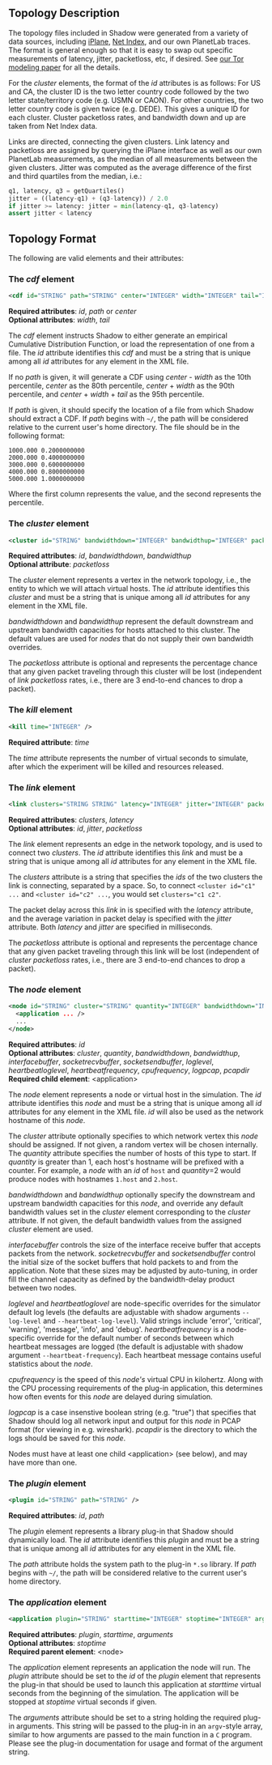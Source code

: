 ## Topology Description

The topology files included in Shadow were generated from a variety of data sources, including [iPlane](http://iplane.cs.washington.edu/), [Net Index](http://www.netindex.com/), and our own PlanetLab traces. The format is general enough so that it is easy to swap out specific measurements of latency, jitter, packetloss, etc, if desired. See [our Tor modeling paper](http://www-users.cs.umn.edu/~jansen/papers/tormodel-cset2012.pdf) for all the details.

For the _cluster_ elements, the format of the _id_ attributes is as follows: For US and CA, the cluster ID is the two letter country code followed by the two letter state/territory code (e.g. USMN or CAON). For other countries, the two letter country code is given twice (e.g. DEDE). This gives a unique ID for each cluster. Cluster packetloss rates, and bandwidth down and up are taken from Net Index data.

Links are directed, connecting the given clusters. Link latency and packetloss are assigned by querying the iPlane interface as well as our own PlanetLab measurements, as the median of all measurements between the given clusters. Jitter was computed as the average difference of the first and third quartiles from the median, i.e.:

```python
q1, latency, q3 = getQuartiles()
jitter = ((latency-q1) + (q3-latency)) / 2.0
if jitter >= latency: jitter = min(latency-q1, q3-latency)
assert jitter < latency
```
## Topology Format

The following are valid elements and their attributes:

### The _cdf_ element
```xml
<cdf id="STRING" path="STRING" center="INTEGER" width="INTEGER" tail="INTEGER" />
```
**Required attributes**: _id_, _path_ or _center_  
**Optional attributes**: _width_, _tail_

The _cdf_ element instructs Shadow to either generate an empirical Cumulative Distribution Function, or load the representation of one from a file. The _id_ attribute identifies this _cdf_ and must be a string that is unique among all _id_ attributes for any element in the XML file.

If no _path_ is given, it will generate a CDF using _center_ - _width_ as the 10th percentile, _center_ as the 80th percentile, _center_ + _width_ as the 90th percentile, and _center_ + _width_ + _tail_ as the 95th percentile.

If _path_ is given, it should specify the location of a file from which Shadow should extract a CDF. If _path_ begins with `~/`, the path will be considered relative to the current user's home directory. The file should be in the following format:

```text
1000.000 0.2000000000
2000.000 0.4000000000
3000.000 0.6000000000
4000.000 0.8000000000
5000.000 1.0000000000
```

Where the first column represents the value, and the second represents the percentile.

### The _cluster_ element
```xml
<cluster id="STRING" bandwidthdown="INTEGER" bandwidthup="INTEGER" packetloss="FLOAT" />
```
**Required attributes**: _id_, _bandwidthdown_, _bandwidthup_  
**Optional attribute**: _packetloss_

The _cluster_ element represents a vertex in the network topology, i.e., the entity to which we will attach virtual hosts. The _id_ attribute identifies this _cluster_ and must be a string that is unique among all _id_ attributes for any element in the XML file. 

_bandwidthdown_ and _bandwidthup_ represent the default downstream and upstream bandwidth capacities for hosts attached to this cluster. The default values are used for _nodes_ that do not supply their own bandwidth overrides. 

The _packetloss_ attribute is optional and represents the percentage chance that any given packet traveling through this cluster will be lost (independent of _link_ _packetloss_ rates, i.e., there are 3 end-to-end chances to drop a packet).

### The _kill_ element
```xml
<kill time="INTEGER" />
```
**Required attribute**: _time_  

The _time_ attribute represents the number of virtual seconds to simulate, after which the experiment will be killed and resources released.

### The _link_ element
```xml
<link clusters="STRING STRING" latency="INTEGER" jitter="INTEGER" packetloss="FLOAT" />
```
**Required attributes**: _clusters_, _latency_  
**Optional attributes**: _id_, _jitter_, _packetloss_

The _link_ element represents an edge in the network topology, and is used to connect two _clusters_. The _id_ attribute identifies this _link_ and must be a string that is unique among all _id_ attributes for any element in the XML file.

The _clusters_ attribute is a string that specifies the _ids_ of the two clusters the link is connecting, separated by a space. So, to connect `<cluster id="c1" ...` and `<cluster id="c2" ...`, you would set `clusters="c1 c2"`. 

The packet delay across this _link_ in is specified with the _latency_ attribute, and the average variation in packet delay is specified with the _jitter_ attribute. Both _latency_ and _jitter_ are specified in milliseconds. 

The _packetloss_ attribute is optional and represents the percentage chance that any given packet traveling through this link will be lost (independent of _cluster_ _packetloss_ rates, i.e., there are 3 end-to-end chances to drop a packet).

### The _node_ element
```xml
<node id="STRING" cluster="STRING" quantity="INTEGER" bandwidthdown="INTEGER" bandwidthup="INTEGER" interfacebuffer="INTEGER" socketrecvbuffer="INTEGER" socketsendbuffer="INTEGER" loglevel="STRING" heartbeatloglevel="STRING" heartbeatfrequency="INTEGER" cpufrequency="INTEGER" logpcap="STRING" pcapdir="STRING">
  <application ... />
  ...
</node>
```
**Required attributes**: _id_  
**Optional attributes**: _cluster_, _quantity_, _bandwidthdown_, _bandwidthup_, _interfacebuffer_, _socketrecvbuffer_, _socketsendbuffer_, _loglevel_, _heartbeatloglevel_, _heartbeatfrequency_, _cpufrequency_, _logpcap_, _pcapdir_  
**Required child element**: \<application\>  

The _node_ element represents a node or virtual host in the simulation. The _id_ attribute identifies this _node_ and must be a string that is unique among all _id_ attributes for any element in the XML file. _id_ will also be used as the network hostname of this _node_.

The _cluster_ attribute optionally specifies to which network vertex this _node_ should be assigned. If not given, a random vertex will be chosen internally. The _quantity_ attribute specifies the number of hosts of this type to start. If _quantity_ is greater than 1, each host's hostname will be prefixed with a counter. For example, a _node_ with an _id_ of `host` and _quantity_=2 would produce nodes with hostnames `1.host` and `2.host`.

_bandwidthdown_ and _bandwidthup_ optionally specify the downstream and upstream bandwidth capacities for this _node_, and override any default bandwidth values set in the _cluster_ element corresponding to the _cluster_ attribute. If not given, the default bandwidth values from the assigned _cluster_ element are used.

_interfacebuffer_ controls the size of the interface receive buffer that accepts packets from the network. _socketrecvbuffer_ and _socketsendbuffer_ control the initial size of the socket buffers that hold packets to and from the application. Note that these sizes may be adjusted by auto-tuning, in order fill the channel capacity as defined by the bandwidth-delay product between two nodes.

_loglevel_ and _heartbeatloglovel_ are node-specific overrides for the simulator default log levels (the defaults are adjustable with shadow arguments `--log-level` and `--heartbeat-log-level`). Valid strings include 'error', 'critical', 'warning', 'message', 'info', and 'debug'. _heartbeatfrequency_ is a node-specific override for the default number of seconds between which heartbeat messages are logged (the default is adjustable with shadow argument `--heartbeat-frequency`). Each heartbeat message contains useful statistics about the _node_.

_cpufrequency_ is the speed of this _node's_ virtual CPU in kilohertz. Along with the CPU processing requirements of the plug-in application, this determines how often events for this _node_ are delayed during simulation.

_logpcap_ is a case insenstive boolean string (e.g. "true") that specifies that Shadow should log all network input and output for this _node_ in PCAP format (for viewing in e.g. wireshark). _pcapdir_ is the directory to which the logs should be saved for this _node_.

Nodes must have at least one child \<application\> (see below), and may have more than one.

### The _plugin_ element
```xml
<plugin id="STRING" path="STRING" />
```
**Required attributes**: _id_, _path_  

The _plugin_ element represents a library plug-in that Shadow should dynamically load. The _id_ attribute identifies this _plugin_ and must be a string that is unique among all _id_ attributes for any element in the XML file. 

The _path_ attribute holds the system path to the plug-in `*.so` library. If _path_ begins with `~/`, the path will be considered relative to the current user's home directory.

### The _application_ element
```xml
<application plugin="STRING" starttime="INTEGER" stoptime="INTEGER" arguments="STRING" />
```
**Required attributes**: _plugin_, _starttime_, _arguments_  
**Optional attributes**: _stoptime_  
**Required parent element**: \<node\>

The _application_ element represents an application the node will run. The _plugin_ attribute should be set to the _id_ of the _plugin_ element that represents the plug-in that should be used to launch this application at _starttime_ virtual seconds from the beginning of the simulation. The application will be stopped at _stoptime_ virtual seconds if given.

The _arguments_ attribute should be set to a string holding the required plug-in arguments. This string will be passed to the plug-in in an `argv`-style array, similar to how arguments are passed to the main function in a `C` program. Please see the plug-in documentation for usage and format of the argument string.